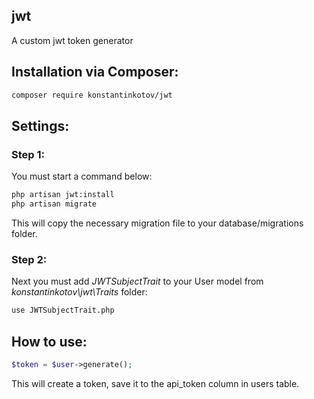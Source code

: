 ## jwt
A custom jwt token generator

## Installation via Composer:

```bash
composer require konstantinkotov/jwt
```

## Settings:

### Step 1:
You must start a command below:
```bash
php artisan jwt:install
php artisan migrate
```
This will copy the necessary migration file to your database/migrations folder.

### Step 2:

Next you must add *JWTSubjectTrait* to your User model from *konstantinkotov\jwt\Traits* folder:

```bash
use JWTSubjectTrait.php
```

## How to use:

```php
$token = $user->generate();
```

This will create a token, save it to the api_token column in users table.